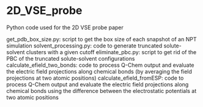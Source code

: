 # 2D_VSE_probe
Python code used for the 2D VSE probe paper

get_pdb_box_size.py: script to get the box size of each snapshot of an NPT simulation
solvent_processing.py: code to generate truncated solute-solvent clusters with a given cutoff
eliminate_pbc.py: script to get rid of the PBC of the truncated solute-solvent configurations
calculate_efield_two_bonds: code to process Q-Chem output and evaluate the electric field projections along chemical bonds (by averaging the field projections at                               two atomic positions)
calculate_efield_fromESP:   code to process Q-Chem output and evaluate the electric field projections along chemical bonds using the difference between the                                     electrostatic potentials at two atomic positions
